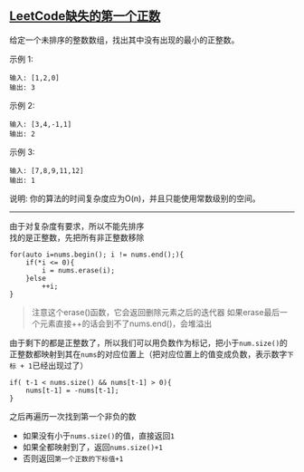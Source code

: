 ## [LeetCode缺失的第一个正数](https://leetcode-cn.com/problems/first-missing-positive/)

给定一个未排序的整数数组，找出其中没有出现的最小的正整数。

示例 1:
```
输入: [1,2,0]
输出: 3
```
示例 2:
```
输入: [3,4,-1,1]
输出: 2
```
示例 3:
```
输入: [7,8,9,11,12]
输出: 1
```
说明:
你的算法的时间复杂度应为O(n)，并且只能使用常数级别的空间。
***
由于对复杂度有要求，所以不能先排序                   
找的是正整数，先把所有非正整数移除
```
for(auto i=nums.begin(); i != nums.end();){
    if(*i <= 0){
        i = nums.erase(i);
    }else
        ++i;
}
```
> 注意这个erase()函数，它会返回删除元素之后的迭代器
如果erase最后一个元素直接++的话会到不了nums.end()，会堆溢出

由于剩下的都是正整数了，所以我们可以用负数作为标记，把小于`num.size()`的正整数都映射到其在`nums`的对应位置上（把对应位置上的值变成负数，表示数字`下标 + 1`已经出现过了）
```
if( t-1 < nums.size() && nums[t-1] > 0){
    nums[t-1] = -nums[t-1];
}
```
之后再遍历一次找到第一个非负的数
- 如果没有小于`nums.size()`的值，直接返回`1`
- 如果全都映射到了，返回`nums.size()+1`
- 否则返回`第一个正数的下标值+1`